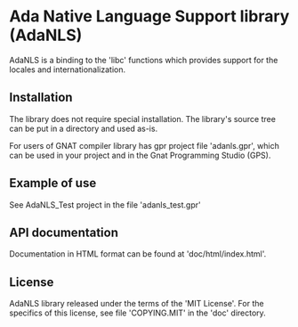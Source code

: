 Ada Native Language Support library (AdaNLS)
============================================
AdaNLS is a binding to the 'libc' functions which provides support for the
locales and internationalization.

Installation
------------
The library does not require special installation. The library's source tree
can be put in a directory and used as-is.

For users of GNAT compiler library has gpr project file 'adanls.gpr', which can
be used in your project and in the Gnat Programming Studio (GPS).

Example of use
--------------
See AdaNLS_Test project in the file 'adanls_test.gpr'

API documentation
-----------------
Documentation in HTML format can be found at 'doc/html/index.html'.

License
-------
AdaNLS library released under the terms of the 'MIT License'. For the specifics
of this license, see file 'COPYING.MIT' in the 'doc' directory.
